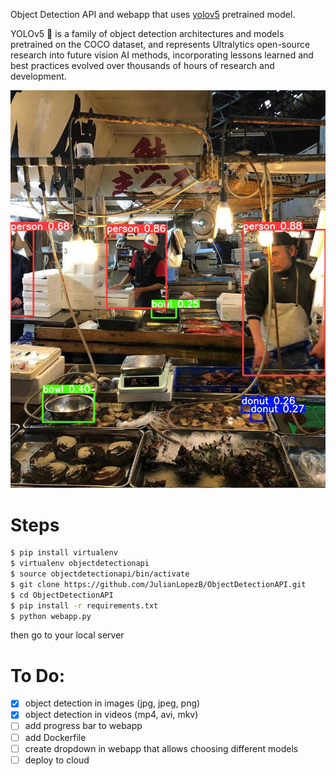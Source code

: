 Object Detection API and webapp that uses [yolov5](https://github.com/ultralytics/yolov5) pretrained model.

YOLOv5 🚀 is a family of object detection architectures and models pretrained on the COCO dataset, and represents Ultralytics open-source research into future vision AI methods, incorporating lessons learned and best practices evolved over thousands of hours of research and development. 

![](static/example.jpg)

# Steps
```bash
$ pip install virtualenv
$ virtualenv objectdetectionapi
$ source objectdetectionapi/bin/activate
$ git clone https://github.com/JulianLopezB/ObjectDetectionAPI.git
$ cd ObjectDetectionAPI
$ pip install -r requirements.txt
$ python webapp.py
```

then go to your local server


# To Do:
- [x] object detection in images (jpg, jpeg, png)
- [x] object detection in videos (mp4, avi, mkv)
- [ ] add progress bar to webapp
- [ ] add Dockerfile
- [ ] create dropdown in webapp that allows choosing different models
- [ ] deploy to cloud